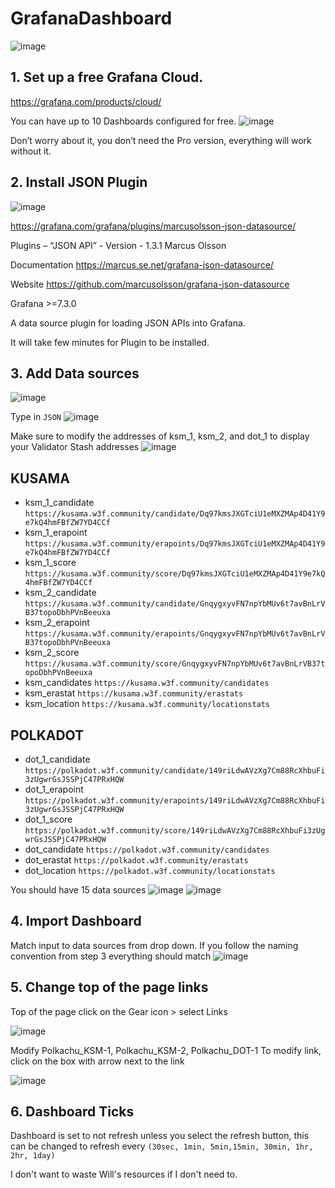 # GrafanaDashboard
![image](https://user-images.githubusercontent.com/66147586/152936484-3106863b-72db-4ad0-87ef-867d3548dcab.png)


## 1. Set up a free Grafana Cloud.
https://grafana.com/products/cloud/

You can have up to 10 Dashboards configured for free.
![image](https://user-images.githubusercontent.com/66147586/152935924-901b4bcc-d0b0-4046-bf4e-2dbac6d169da.png)

 
Don’t worry about it, you don’t need the Pro version, everything will work without it.

## 2. Install JSON Plugin
![image](https://user-images.githubusercontent.com/66147586/152935964-16f85d99-b4ce-4806-b270-41143de45346.png)

https://grafana.com/grafana/plugins/marcusolsson-json-datasource/

Plugins – “JSON API” - Version - 1.3.1 Marcus Olsson

Documentation https://marcus.se.net/grafana-json-datasource/

Website https://github.com/marcusolsson/grafana-json-datasource

Grafana >=7.3.0

A data source plugin for loading JSON APIs into Grafana.

It will take few minutes for Plugin to be installed.

## 3. Add Data sources
![image](https://user-images.githubusercontent.com/66147586/152935997-f511c7ea-fcad-43fd-bbc1-c904919b627d.png)

Type in ```JSON```
![image](https://user-images.githubusercontent.com/66147586/152936016-30df5329-3a29-4136-99ab-b34006378610.png)

Make sure to modify the addresses of ksm_1, ksm_2, and dot_1 to display your Validator Stash addresses 
 ![image](https://user-images.githubusercontent.com/66147586/152936047-b3e9aca7-1ac3-4a12-be18-e9cf307beec3.png)

## KUSAMA
- ksm_1_candidate
```https://kusama.w3f.community/candidate/Dq97kmsJXGTciU1eMXZMAp4D41Y9e7kQ4hmFBfZW7YD4CCf```
- ksm_1_erapoint
```https://kusama.w3f.community/erapoints/Dq97kmsJXGTciU1eMXZMAp4D41Y9e7kQ4hmFBfZW7YD4CCf```
- ksm_1_score
```https://kusama.w3f.community/score/Dq97kmsJXGTciU1eMXZMAp4D41Y9e7kQ4hmFBfZW7YD4CCf```
- ksm_2_candidate
```https://kusama.w3f.community/candidate/GnqygxyvFN7npYbMUv6t7avBnLrVB37topoDbhPVnBeeuxa```
- ksm_2_erapoint
```https://kusama.w3f.community/erapoints/GnqygxyvFN7npYbMUv6t7avBnLrVB37topoDbhPVnBeeuxa```
- ksm_2_score
```https://kusama.w3f.community/score/GnqygxyvFN7npYbMUv6t7avBnLrVB37topoDbhPVnBeeuxa```
- ksm_candidates
```https://kusama.w3f.community/candidates```
- ksm_erastat
```https://kusama.w3f.community/erastats```
- ksm_location
```https://kusama.w3f.community/locationstats```

## POLKADOT
- dot_1_candidate
```https://polkadot.w3f.community/candidate/149riLdwAVzXg7Cm88RcXhbuFi3zUgwrGsJSSPjC47PRxHQW```
- dot_1_erapoint
```https://polkadot.w3f.community/erapoints/149riLdwAVzXg7Cm88RcXhbuFi3zUgwrGsJSSPjC47PRxHQW```
- dot_1_score
```https://polkadot.w3f.community/score/149riLdwAVzXg7Cm88RcXhbuFi3zUgwrGsJSSPjC47PRxHQW```
- dot_candidate
```https://polkadot.w3f.community/candidates```
- dot_erastat
```https://polkadot.w3f.community/erastats```
- dot_location
```https://polkadot.w3f.community/locationstats```

You should have 15 data sources
![image](https://user-images.githubusercontent.com/66147586/152936078-a641515b-5e7f-4579-8d37-8e49cf36e1de.png)
![image](https://user-images.githubusercontent.com/66147586/152936101-35681939-70ce-456b-8dcc-01fa3905607e.png)

## 4. Import Dashboard
Match input to data sources from drop down. If you follow the naming convention from step 3 everything should match
 ![image](https://user-images.githubusercontent.com/66147586/152936127-7f5253b8-3062-49fc-a26c-3d373a830430.png)

## 5. Change top of the page links
Top of the page click on the Gear icon > select Links

 ![image](https://user-images.githubusercontent.com/66147586/152936157-38db0c87-b5bb-4acf-a042-573327ed5e54.png)

Modify Polkachu_KSM-1, Polkachu_KSM-2, Polkachu_DOT-1 
To modify link, click on the box with arrow next to the link

 ![image](https://user-images.githubusercontent.com/66147586/152936174-eb7bacdf-e610-4b6f-b440-542d170c9c09.png)

## 6. Dashboard Ticks
Dashboard is set to not refresh unless you select the refresh button, this can be changed to refresh every ```(30sec, 1min, 5min,15min, 30min, 1hr, 2hr, 1day)```

I don't want to waste Will's resources if I don't need to.

